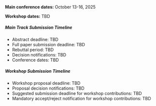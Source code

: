 
 **Main conference dates:** October 13-16, 2025
 
 **Workshop dates:** TBD

##### **Main Track Submission Timeline**

- Abstract deadline: TBD
- Full paper submission deadline: TBD
- Rebuttal period: TBD
- Decision notifications: TBD
- Conference dates: TBD

##### **Workshop Submission Timeline**

- Workshop proposal deadline: TBD
- Proposal decision notifications: TBD
- Suggested submission deadline for workshop contributions: TBD
- Mandatory accept/reject notification for workshop contributions: TBD

